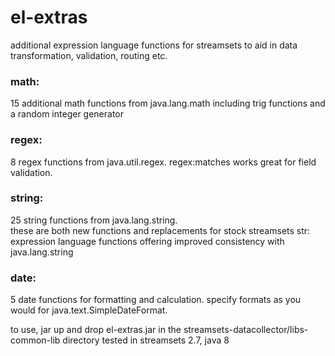 # el-extras

additional expression language functions for streamsets to aid in data transformation, validation, 
routing etc.   

### math:
  15 additional math functions from java.lang.math including trig functions and a random integer generator

### regex:
  8 regex functions from java.util.regex.  regex:matches works great for field validation.
  
### string:  
  25 string functions from java.lang.string.  
    these are both new functions and replacements for stock streamsets str: expression language 
    functions offering improved consistency with java.lang.string
### date:
  5 date functions for formatting and calculation.
  specify formats as you would for java.text.SimpleDateFormat.
  
  
to use, jar up and drop el-extras.jar in the streamsets-datacollector/libs-common-lib directory
tested in streamsets 2.7, java 8

